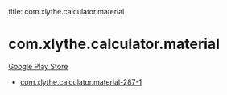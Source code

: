 title: com.xlythe.calculator.material
# com.xlythe.calculator.material


[Google Play Store](https://play.google.com/store/apps/details?id=com.xlythe.calculator.material)


* [com.xlythe.calculator.material-287-1](./com.xlythe.calculator.material-287-1/)